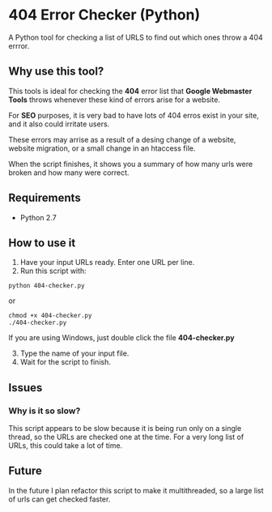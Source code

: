404 Error Checker (Python)
========================

A Python tool for checking a list of URLS to find out which ones throw a 404 errror.


## Why use this tool?
This tools is ideal for checking the **404** error list that **Google Webmaster Tools** throws whenever these kind of errors arise for a website.

For **SEO** purposes, it is very bad to have lots of 404 erros exist in your site, and it also could irritate users. 

These errors may arrise as a result of a desing change of a website, website migration, or a small change in an htaccess file.

When the script finishes, it shows you a summary of how many urls were broken and how many were correct.


## Requirements
- Python 2.7

## How to use it
1. Have your input URLs ready. Enter one URL per line.
2. Run this script with:
```
python 404-checker.py
```
or 
```
chmod +x 404-checker.py
./404-checker.py
```
If you are using Windows, just double click the file **404-checker.py** 

3. Type the name of your input file.
4. Wait for the script to finish. 


## Issues
### Why is it so slow?
This script appears to be slow because it is being run only on a single thread, so the URLs are checked one at the time.
For a very long list of URLs, this could take a lot of time.

## Future
In the future I plan refactor this script to make it multithreaded, so a large list of urls can get checked faster.


